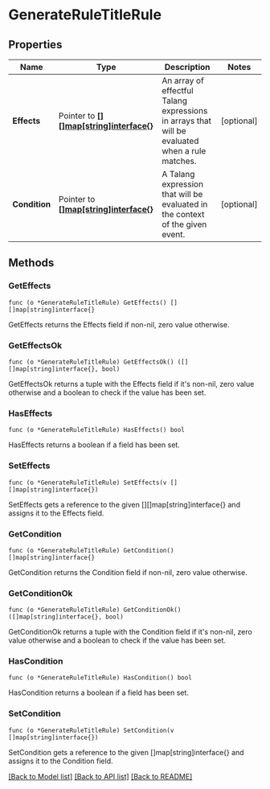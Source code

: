 # GenerateRuleTitleRule

## Properties

Name | Type | Description | Notes
------------ | ------------- | ------------- | -------------
**Effects** | Pointer to [**[][]map[string]interface{}**](array.md) | An array of effectful Talang expressions in arrays that will be evaluated when a rule matches. | [optional] 
**Condition** | Pointer to [**[]map[string]interface{}**](map[string]interface{}.md) | A Talang expression that will be evaluated in the context of the given event. | [optional] 

## Methods

### GetEffects

`func (o *GenerateRuleTitleRule) GetEffects() [][]map[string]interface{}`

GetEffects returns the Effects field if non-nil, zero value otherwise.

### GetEffectsOk

`func (o *GenerateRuleTitleRule) GetEffectsOk() ([][]map[string]interface{}, bool)`

GetEffectsOk returns a tuple with the Effects field if it's non-nil, zero value otherwise
and a boolean to check if the value has been set.

### HasEffects

`func (o *GenerateRuleTitleRule) HasEffects() bool`

HasEffects returns a boolean if a field has been set.

### SetEffects

`func (o *GenerateRuleTitleRule) SetEffects(v [][]map[string]interface{})`

SetEffects gets a reference to the given [][]map[string]interface{} and assigns it to the Effects field.

### GetCondition

`func (o *GenerateRuleTitleRule) GetCondition() []map[string]interface{}`

GetCondition returns the Condition field if non-nil, zero value otherwise.

### GetConditionOk

`func (o *GenerateRuleTitleRule) GetConditionOk() ([]map[string]interface{}, bool)`

GetConditionOk returns a tuple with the Condition field if it's non-nil, zero value otherwise
and a boolean to check if the value has been set.

### HasCondition

`func (o *GenerateRuleTitleRule) HasCondition() bool`

HasCondition returns a boolean if a field has been set.

### SetCondition

`func (o *GenerateRuleTitleRule) SetCondition(v []map[string]interface{})`

SetCondition gets a reference to the given []map[string]interface{} and assigns it to the Condition field.


[[Back to Model list]](../README.md#documentation-for-models) [[Back to API list]](../README.md#documentation-for-api-endpoints) [[Back to README]](../README.md)


